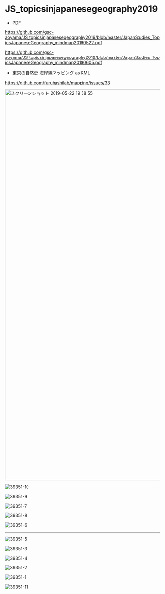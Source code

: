 # JS_topicsinjapanesegeography2019

* PDF

https://github.com/gsc-aoyama/JS_topicsinjapanesegeography2019/blob/master/JapanStudies_TopicsJapaneseGeography_mindmap20190522.pdf

https://github.com/gsc-aoyama/JS_topicsinjapanesegeography2019/blob/master/JapanStudies_TopicsJapaneseGeography_mindmap20190605.pdf


* 東京の自然史 海岸線マッピング as KML

https://github.com/furuhashilab/mapping/issues/33

<img width="1272" alt="スクリーンショット 2019-05-22 19 58 55" src="https://user-images.githubusercontent.com/416977/58169602-1f312d80-7ccc-11e9-9d95-70039f2a599b.png">


![39351-10](https://user-images.githubusercontent.com/416977/59743897-49b2de00-92ac-11e9-9739-28b11a0b0603.jpg)

![39351-9](https://user-images.githubusercontent.com/416977/59743898-49b2de00-92ac-11e9-9163-2ab974e21f90.jpg)

![39351-7](https://user-images.githubusercontent.com/416977/59743899-4a4b7480-92ac-11e9-963e-b1874770bd0c.jpg)

![39351-8](https://user-images.githubusercontent.com/416977/59743900-4a4b7480-92ac-11e9-8f12-3583f30a5782.jpg)

![39351-6](https://user-images.githubusercontent.com/416977/59743901-4a4b7480-92ac-11e9-9ee1-3cabfbbd9683.jpg)

---

![39351-5](https://user-images.githubusercontent.com/416977/59743902-4ae40b00-92ac-11e9-8103-54f758ba0bd5.jpg)

![39351-3](https://user-images.githubusercontent.com/416977/59743903-4ae40b00-92ac-11e9-8346-97ac8030c94c.jpg)

![39351-4](https://user-images.githubusercontent.com/416977/59743905-4ae40b00-92ac-11e9-8776-7e95fb39a531.jpg)

![39351-2](https://user-images.githubusercontent.com/416977/59743906-4b7ca180-92ac-11e9-9624-012b4e88142b.jpg)

![39351-1](https://user-images.githubusercontent.com/416977/59743907-4b7ca180-92ac-11e9-9b93-c5558a4af3e9.jpg)

![39351-11](https://user-images.githubusercontent.com/416977/59743895-49b2de00-92ac-11e9-9e4f-cb4adda69161.jpg)

